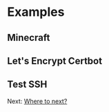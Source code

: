 # Examples

## Minecraft



## Let's Encrypt Certbot



## Test SSH



Next: [Where to next?](5-where-to-next.md)
